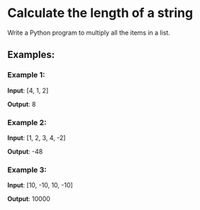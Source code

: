 # Calculate the length of a string

Write a Python program to multiply all the items in a list.

## Examples:
### Example 1:

**Input**: [4, 1, 2]

**Output**: 8

### Example 2:

**Input**: [1, 2, 3, 4, -2]

**Output**: -48

### Example 3:

**Input**: [10, -10, 10, -10]

**Output**: 10000

